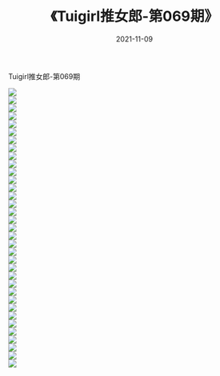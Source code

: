﻿---
layout: post
title:  《Tuigirl推女郎-第069期》
date:   2021-11-09
img: http://imgx.orgx.ga/漏D/网络美图/2021/Tuigirl推女郎-第069期/000.jpg
categories: [美女, 清纯, 唯美]
---

Tuigirl推女郎-第069期

  ![](http://imgx.orgx.ga/漏D/网络美图/2021/Tuigirl推女郎-第069期/001.jpg) <br> ![](http://imgx.orgx.ga/漏D/网络美图/2021/Tuigirl推女郎-第069期/002.jpg) <br> ![](http://imgx.orgx.ga/漏D/网络美图/2021/Tuigirl推女郎-第069期/003.jpg) <br> ![](http://imgx.orgx.ga/漏D/网络美图/2021/Tuigirl推女郎-第069期/004.jpg) <br> ![](http://imgx.orgx.ga/漏D/网络美图/2021/Tuigirl推女郎-第069期/005.jpg) <br> ![](http://imgx.orgx.ga/漏D/网络美图/2021/Tuigirl推女郎-第069期/006.jpg) <br> ![](http://imgx.orgx.ga/漏D/网络美图/2021/Tuigirl推女郎-第069期/007.jpg) <br> ![](http://imgx.orgx.ga/漏D/网络美图/2021/Tuigirl推女郎-第069期/008.jpg) <br> ![](http://imgx.orgx.ga/漏D/网络美图/2021/Tuigirl推女郎-第069期/009.jpg) <br> ![](http://imgx.orgx.ga/漏D/网络美图/2021/Tuigirl推女郎-第069期/010.jpg) <br> ![](http://imgx.orgx.ga/漏D/网络美图/2021/Tuigirl推女郎-第069期/011.jpg) <br> ![](http://imgx.orgx.ga/漏D/网络美图/2021/Tuigirl推女郎-第069期/012.jpg) <br> ![](http://imgx.orgx.ga/漏D/网络美图/2021/Tuigirl推女郎-第069期/013.jpg) <br> ![](http://imgx.orgx.ga/漏D/网络美图/2021/Tuigirl推女郎-第069期/014.jpg) <br> ![](http://imgx.orgx.ga/漏D/网络美图/2021/Tuigirl推女郎-第069期/015.jpg) <br> ![](http://imgx.orgx.ga/漏D/网络美图/2021/Tuigirl推女郎-第069期/016.jpg) <br> ![](http://imgx.orgx.ga/漏D/网络美图/2021/Tuigirl推女郎-第069期/017.jpg) <br> ![](http://imgx.orgx.ga/漏D/网络美图/2021/Tuigirl推女郎-第069期/018.jpg) <br> ![](http://imgx.orgx.ga/漏D/网络美图/2021/Tuigirl推女郎-第069期/019.jpg) <br> ![](http://imgx.orgx.ga/漏D/网络美图/2021/Tuigirl推女郎-第069期/020.jpg) <br> ![](http://imgx.orgx.ga/漏D/网络美图/2021/Tuigirl推女郎-第069期/021.jpg) <br> ![](http://imgx.orgx.ga/漏D/网络美图/2021/Tuigirl推女郎-第069期/022.jpg) <br> ![](http://imgx.orgx.ga/漏D/网络美图/2021/Tuigirl推女郎-第069期/023.jpg) <br> ![](http://imgx.orgx.ga/漏D/网络美图/2021/Tuigirl推女郎-第069期/024.jpg) <br> ![](http://imgx.orgx.ga/漏D/网络美图/2021/Tuigirl推女郎-第069期/025.jpg) <br> ![](http://imgx.orgx.ga/漏D/网络美图/2021/Tuigirl推女郎-第069期/026.jpg) <br> ![](http://imgx.orgx.ga/漏D/网络美图/2021/Tuigirl推女郎-第069期/027.jpg) <br> ![](http://imgx.orgx.ga/漏D/网络美图/2021/Tuigirl推女郎-第069期/028.jpg) <br> ![](http://imgx.orgx.ga/漏D/网络美图/2021/Tuigirl推女郎-第069期/029.jpg) <br> ![](http://imgx.orgx.ga/漏D/网络美图/2021/Tuigirl推女郎-第069期/030.jpg) <br> ![](http://imgx.orgx.ga/漏D/网络美图/2021/Tuigirl推女郎-第069期/031.jpg) <br> ![](http://imgx.orgx.ga/漏D/网络美图/2021/Tuigirl推女郎-第069期/032.jpg) <br> ![](http://imgx.orgx.ga/漏D/网络美图/2021/Tuigirl推女郎-第069期/033.jpg) <br> ![](http://imgx.orgx.ga/漏D/网络美图/2021/Tuigirl推女郎-第069期/034.jpg) <br> ![](http://imgx.orgx.ga/漏D/网络美图/2021/Tuigirl推女郎-第069期/035.jpg) <br>